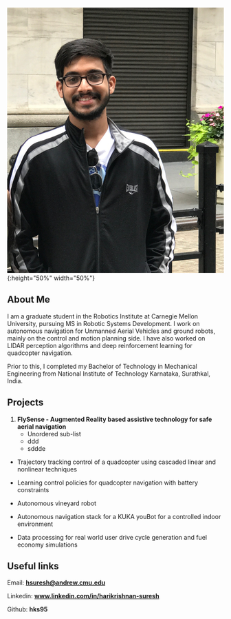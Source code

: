 
![Image](/assets/dp.JPG){:height="50%" width="50%"}

## About Me

I am a graduate student in the Robotics Institute at Carnegie Mellon University, pursuing MS in Robotic Systems Development. I work on autonomous navigation for Unmanned Aerial Vehicles and ground robots, mainly on the control and motion planning side. I have also worked on LIDAR perception algorithms and deep reinforcement learning for quadcopter navigation.  

Prior to this, I completed my Bachelor of Technology in Mechanical Engineering from National Institute of Technology Karnataka, Surathkal, India. 


## Projects

1. **FlySense - Augmented Reality based assistive technology for safe aerial navigation**
	- Unordered sub-list
	- ddd
	- sddde

- Trajectory tracking control of a quadcopter using cascaded linear and nonlinear techniques

- Learning control policies for quadcopter navigation with battery constraints

- Autonomous vineyard robot

- Autonomous navigation stack for a KUKA youBot for a controlled indoor environment

- Data processing for real world user drive cycle generation and fuel economy simulations

## Useful links

Email: **hsuresh@andrew.cmu.edu** 

Linkedin: **www.linkedin.com/in/harikrishnan-suresh**

Github: **hks95**